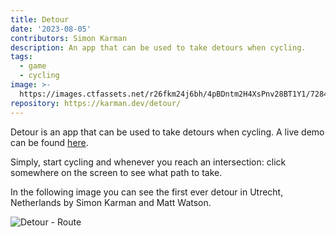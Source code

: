 ```yaml
---
title: Detour
date: '2023-08-05'
contributors: Simon Karman
description: An app that can be used to take detours when cycling.
tags:
  - game
  - cycling
image: >-
  https://images.ctfassets.net/r26fkm24j6bh/4pBDntm2H4XsPnv28BT1Y1/728473f81773e79c92a77197c9869d07/app.png
repository: https://karman.dev/detour/
---
```


Detour is an app that can be used to take detours when cycling. A live demo can be found [here](https://karman.dev/detour/).

Simply, start cycling and whenever you reach an intersection: click somewhere on the screen to see what path to take.

In the following image you can see the first ever detour in Utrecht, Netherlands by Simon Karman and Matt Watson.

![Detour - Route](//images.ctfassets.net/r26fkm24j6bh/4a1VgTxDjMKOPVHNtnNg3f/a44711d675cee8839b07177fceffef93/route.png)